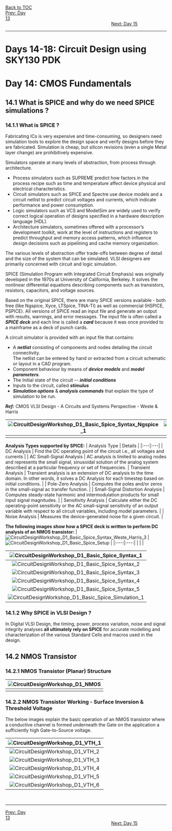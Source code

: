 [Back to TOC](../README.md)  
[Prev: Day 13](Day_13.md)$~~~~~~~~~~~~~~~~~~~~~~~~~~~~~~~~~~~~~~~~~~~~~~~~~~~~~~~~~~~~~~~~~~~~~~~~~~~~~~~~~~~~~~~~~~~~~~~~~~~~~~~~~~~~~~~~~~~~~~~~~~~~~~~~~~~~~~~~~~~~~~~~~~~~~~~~~~~~~~~~~~~~~~~~~~~~~~~~~~~~~~~~~~~~~~~~~~~~~~~~~~~~~~~~$[Next: Day 15](Day_15.md)  
_________________________________________________________________________________________________________  
# Days 14-18: Circuit Design using SKY130 PDK

# Day 14: CMOS Fundamentals

## 14.1 What is SPICE and why do we need SPICE simulations ?
### 14.1.1 What is SPICE ?
Fabricating ICs is very expensive and time-consuming, so designers need simulation tools to explore the design space and verify designs before they are fabricated. Simulation is cheap, but silicon revisions (even a single Metal layer change) are prohibitively expensive.  

Simulators operate at many levels of abstraction, from process through architecture.
  - Process simulators such as SUPREME predict how factors in the process recipe such as time and temperature affect device physical and electrical characteristics.
  - Circuit simulators such as SPICE and Spectre use device models and a circuit netlist to predict circuit voltages and currents, which indicate performance and power consumption.
  - Logic simulators such as VCS and ModelSim are widely used to verify correct logical operation of designs specified in a hardware description language (HDL).
  - Architecture simulators, sometimes offered with a processor’s development toolkit, work at the level of instructions and registers to predict throughput and memory access patterns, which influence design decisions such as pipelining and cache memory organization.

The various levels of abstraction offer trade-offs between degree of detail and the size of the system that can be simulated. VLSI designers are primarily concerned with circuit and logic simulation.

SPICE (Simulation Program with Integrated Circuit Emphasis) was originally developed in the 1970s at University of California, Berkeley. It solves the nonlinear differential equations describing components such as transistors, resistors, capacitors, and voltage sources.  

Based on the original SPICE, there are many SPICE versions available - both free (like Ngspice, Xyce, LTSpice, TINA-TI) as well as commercial (HSPICE, PSPICE). All versions of SPICE read an input file and generate an output  with results, warnings, and error messages. The input file is often called a _**SPICE deck**_ and each line is called a _**card**_ because it was once provided to a mainframe as a deck of punch cards.  

A circuit simulator is provided with an input file that contains:
  - A _**netlist**_ consisting of components and nodes detailing the circuit connectivity.  
    The netlist can be entered by hand or extracted from a circuit schematic or layout in a CAD program.
  - Component behaviour by means of _**device models**_ and _**model parameters**_.
  - The Initial state of the circuit -- _**initial conditions**_ 
  - Inputs to the circuit, called _**stimulus**_
  - _**Simulation options**_ & _**analysis commands**_ that explain the type of simulation to be run.

_**Ref:**_ CMOS VLSI Design - A Circuits and Systems Perspective - Weste & Harris

| ![CircuitDesignWorkshop_D1_Basic_Spice_Syntax_Ngspice_1](/docs/images/CircuitDesignWorkshop/CircuitDesignWorkshop_D1_Basic_Spice_Syntax_Ngspice_1.png) | ![CircuitDesignWorkshop_D1_Basic_Spice_Syntax_Ngspice_2](/docs/images/CircuitDesignWorkshop/CircuitDesignWorkshop_D1_Basic_Spice_Syntax_Ngspice_2.png) |
|:---:|:---:|
| | |

**Analysis Types supported by SPICE:**
| Analysis Type | Details |
|:---|:---|
| DC Analysis | Find the DC operating point of the circuit i.e., all voltages and currents |
| AC Small-Signal Analysis | AC analysis is limited to analog nodes and represents the small signal, sinusoidal solution of the analog system described at a particular frequency or set of frequencies.
| Transient Analysis | Transient analysis is an extension of DC analysis to the time domain. In other words, it solves a DC Analysis for each timestep based on initial conditions. |
| Pole-Zero Analysis | Computes the poles and/or zeros in the small-signal ac transfer function. |
| Small-Signal Distortion Analysis | Computes steady-state harmonic and intermodulation products for small input signal magnitudes. |
| Sensitivity Analysis | Calculate either the DC operating-point sensitivity or the AC small-signal sensitivity of an output variable with respect to all circuit variables, including model parameters. |
| Noise Analysis | Measures the device-generated noise for a given circuit. |
<br>

**The following images show how a SPICE deck is written to perform DC analysis of an NMOS transistor:**
| ![CircuitDesignWorkshop_D1_Basic_Spice_Syntax_Weste_Harris_3](/docs/images/CircuitDesignWorkshop/CircuitDesignWorkshop_D1_Basic_Spice_Syntax_Weste_Harris_3.png) | ![CircuitDesignWorkshop_D1_Basic_Spice_Setup](/docs/images/CircuitDesignWorkshop/CircuitDesignWorkshop_D1_Basic_Spice_Setup.png) |
|:---:|:---:|
| | |

| ![CircuitDesignWorkshop_D1_Basic_Spice_Syntax_1](/docs/images/CircuitDesignWorkshop/CircuitDesignWorkshop_D1_Basic_Spice_Syntax_1.png) |
|:---:|
| ![CircuitDesignWorkshop_D1_Basic_Spice_Syntax_2](/docs/images/CircuitDesignWorkshop/CircuitDesignWorkshop_D1_Basic_Spice_Syntax_2.png) |
| ![CircuitDesignWorkshop_D1_Basic_Spice_Syntax_3](/docs/images/CircuitDesignWorkshop/CircuitDesignWorkshop_D1_Basic_Spice_Syntax_3.png) |
| ![CircuitDesignWorkshop_D1_Basic_Spice_Syntax_4](/docs/images/CircuitDesignWorkshop/CircuitDesignWorkshop_D1_Basic_Spice_Syntax_4.png) |
| ![CircuitDesignWorkshop_D1_Basic_Spice_Syntax_5](/docs/images/CircuitDesignWorkshop/CircuitDesignWorkshop_D1_Basic_Spice_Syntax_5.png) |
| ![CircuitDesignWorkshop_D1_Basic_Spice_Simulation_1](/docs/images/CircuitDesignWorkshop/CircuitDesignWorkshop_D1_Basic_Spice_Simulation_1.png) |


### 14.1.2 Why SPICE in VLSI Design ?
In Digital VLSI Design, the timing, power, process variation, noise and signal integrity analyses **all ultimately rely on SPICE** for accurate modelling and characterization of the various Standard Cells and macros used in the design. 

## 14.2 NMOS Transistor
### 14.2.1 NMOS Transistor (Planar) Structure
| ![CircuitDesignWorkshop_D1_NMOS](/docs/images/CircuitDesignWorkshop/CircuitDesignWorkshop_D1_NMOS.png) |
|:---:|
| |

### 14.2.2 NMOS Transistor Working - Surface Inversion & Threshold Voltage
The below images explain the basic operation of an NMOS transistor where a conductive channel is formed underneath the Gate on the application a sufficiently high Gate-to-Source voltage.

| ![CircuitDesignWorkshop_D1_VTH_1](/docs/images/CircuitDesignWorkshop/CircuitDesignWorkshop_D1_VTH_1.png) |
|:---:|
| ![CircuitDesignWorkshop_D1_VTH_2](/docs/images/CircuitDesignWorkshop/CircuitDesignWorkshop_D1_VTH_2.png) |
| ![CircuitDesignWorkshop_D1_VTH_3](/docs/images/CircuitDesignWorkshop/CircuitDesignWorkshop_D1_VTH_3.png) |
| ![CircuitDesignWorkshop_D1_VTH_4](/docs/images/CircuitDesignWorkshop/CircuitDesignWorkshop_D1_VTH_4.png) |
| ![CircuitDesignWorkshop_D1_VTH_5](/docs/images/CircuitDesignWorkshop/CircuitDesignWorkshop_D1_VTH_5.png) |
| ![CircuitDesignWorkshop_D1_VTH_6](/docs/images/CircuitDesignWorkshop/CircuitDesignWorkshop_D1_VTH_6.png) |



<br>

_________________________________________________________________________________________________________  
[Prev: Day 13](Day_13.md)$~~~~~~~~~~~~~~~~~~~~~~~~~~~~~~~~~~~~~~~~~~~~~~~~~~~~~~~~~~~~~~~~~~~~~~~~~~~~~~~~~~~~~~~~~~~~~~~~~~~~~~~~~~~~~~~~~~~~~~~~~~~~~~~~~~~~~~~~~~~~~~~~~~~~~~~~~~~~~~~~~~~~~~~~~~~~~~~~~~~~~~~~~~~~~~~~~~~~~~~~~~~~~~~~$[Next: Day 15](Day_15.md)  

